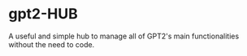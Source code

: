 # gpt2-HUB
A useful and simple hub to manage all of GPT2's main functionalities without the need to code.
